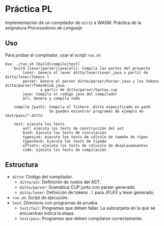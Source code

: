 # Práctica PL

Implementación de un compilador de `ditto` a WASM. Práctica de la asignatura *Procesadores de Lenguaje*

## Uso

Para probar el compilador, usar el script `run.sh`

```
Uso: ./run.sh [build|compile|test] 
    build [lexer|parser|java|all]: Compila las partes del proyecto
        lexer: Genera el lexer ditto/lexer/Lexer.java a partir de ditto/lexer/Tokens.l
        parser: Genera el parser ditto/parser/Parser.java y los tokens ditto/parser/TokenKind.java
                a partir de ditto/parser/Syntax.cup
        java: Compila el codigo java del compilador
        all: Genera y compila todo

    compile [path]: Compila el fichero .ditto especificado en path
                    Se pueden encontrar programas de ejemplo en test/pass/*.ditto

    test: ejecuta los tests
        ast: ejecuta los tests de construcción del ast
        bind: ejecuta los tests de vinculación
        typesize: ejecuta los tests de cálculo de tamaño de tipos
        typecheck: ejecuta los tests de tipado
        offsets: ejecuta los tests de cáluculo de desplazamientos
        code: ejecuta los tests de compilación
```

## Estructura

 - `ditto`: Código del compilador.
   - `ditto/ast`: Definición de nodos del AST.
   - `ditto/parser`: Gramática CUP junto con parser generado.
   - `ditto/lexer`: Definición de tokens `.l` para JFLEX y lexer generado.
 - `run.sh`: Script de ejecución.
 - `test`: Directorio con programas de prueba.
   - `test/fail`: Programas que deben fallar. La subcarpeta en la que se encuentran indica la etapa.
   - `test/pass`: Programas que deben compilarse correctamente.